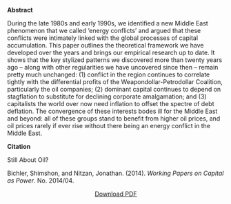 
<b>Abstract</b>

During the late 1980s and early 1990s, we identified a new Middle East phenomenon that we called ‘energy conflicts’ and argued that these conflicts were intimately linked with the global processes of capital accumulation. This paper outlines the theoretical framework we have developed over the years and brings our empirical research up to date. It shows that the key stylized patterns we discovered more than twenty years ago – along with other regularities we have uncovered since then – remain pretty much unchanged: (1) conflict in the region continues to correlate tightly with the differential profits of the Weapondollar-Petrodollar Coalition, particularly the oil companies; (2) dominant capital continues to depend on stagflation to substitute for declining corporate amalgamation; and (3) capitalists the world over now need inflation to offset the spectre of debt deflation. The convergence of these interests bodes ill for the Middle East and beyond: all of these groups stand to benefit from higher oil prices, and oil prices rarely if ever rise without there being an energy conflict in the Middle East.

<b>Citation</b>

Still About Oil? 

Bichler, Shimshon, and Nitzan, Jonathan. (2014). <i>Working Papers on Capital as Power</i>. No. 2014/04.


<div style="text-align:center">
<a href="https://bnarchives.yorku.ca/420/3/20141100_bn_still_about_oil_wpcasp.pdf">Download PDF</a>
</div>

